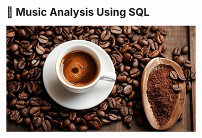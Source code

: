 # 🎵 Music Analysis Using SQL
![image alt](https://github.com/nandeepalva468/Coffee_Sales_Analysis_SQL/blob/d5f5b2fe6000ba914e22b629268d7de24f0bb148/coffeee.jpg)
